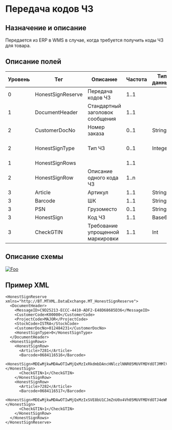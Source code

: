 # Передача кодов ЧЗ

## Назначение и описание
Передается из ERP в WMS в случае, когда требуется получить коды ЧЗ для товара.

## Описание полей

Уровень | Тег | Описание | Частота | Тип данных | Размер поля | Комментарий
--------|-----|----------|---------|------------|-------------|------------
0 | HonestSignReserve | Передача кодов ЧЗ | 1..1 | | |
1 | DocumentHeader | Стандартный заголовок сообщения | 1..1  | | | Общая структура сообщения 
2 | CustomerDocNo | Номер заказа | 0..1 | String ||
2 | HonestSignType | Тип ЧЗ | 0..1 | Integer | | 0 - Остатки,<br> 1 - Возвраты,<br> 2 - Таможня
1 | HonestSignRows |  | 1..1 |  | | 
2 | HonestSignRow | Описание одного кода ЧЗ | 1..n |  | | 
3 | Article | Артикул | 1..1 | String | 100 | 
3 | Barcode | ШК | 1..1 | String | 100 |
3 | PSN | Грузоместо | 0..1 | String | 100 |
3 | HonestSign | Код ЧЗ | 1..1 | Base64 | |
3 | CheckGTIN | Требование упрощенной маркировки | 1..1 | Int |  | 0 - Да, 1 - Нет
 
## Описание схемы
<a href="https://github.com/MajorTerminal/MTXML/blob/master/XSD/MT_HonestSignReserve.xsd" rel="XSD">![Foo](https://user-images.githubusercontent.com/22858622/134012526-73d1b128-a2cd-4d14-8a13-10f81a57c04f.png)</a>

## Пример XML
```
<HonestSignReserve xmlns="http://BT.MTXML.DataExchange.MT_HonestSignReserve">
  <DocumentHeader>
    <MessageID>C9D25213-ECCC-4410-ADF2-E48D68685D36</MessageID>
    <CustomerCode>К00000</CustomerCode>
    <ProjectCode>MAJOR</ProjectCode>
    <StockCode>ISTRA</StockCode>
    <CustomerDocNo>012484231</CustomerDocNo>
    <HonestSignType>0</HonestSignType>
  </DocumentHeader>
  <HonestSignRows>
    <HonestSignRow>
      <Article>7281</Article>
      <Barcode>0684116516</Barcode>
      <HonestSign>MDEwMjkwMDAwOTIwMjQxMzIxRkdmbDAncHNlczlNNR05MUVFMDYdOTJMMlV4UW85aTBTNTdCcDRKN2o0T1FxditwOXNZQWE3Ti9kWno0R24yWS9zPQo=</HonestSign>
      <CheckGTIN>1</CheckGTIN>
    </HonestSignRow>
    <HonestSignRow>
      <Article>7282</Article>
      <Barcode>0684116517</Barcode>
      <HonestSign>MDEwMjkwMDAwOTIwMjQxMzIxSVE8bU1CJmZnU0x4Vh05MUVFMDYdOTJ4eWNBUlFwRHJyOWQvTVlDZ2kvMFFObXFtTXhFSHNsSkVncWNHMlJ5RWd3PQo=</HonestSign>
      <CheckGTIN>1</CheckGTIN>
    </HonestSignRow>
  </HonestSignRows>
</HonestSignReserve>
```
